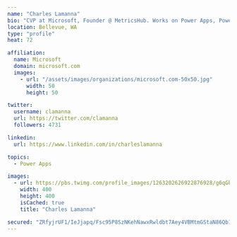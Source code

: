 ```yaml
---
name: "Charles Lamanna"
bio: "CVP at Microsoft, Founder @ MetricsHub. Works on Power Apps, Power Automate, Power Virtual Agent, Common Data Service and Dynamics 365."
location: Bellevue, WA
type: "profile"
heat: 72

affiliation:
  name: Microsoft
  domain: microsoft.com
  images:
    - url: "/assets/images/organizations/microsoft.com-50x50.jpg"
      width: 50
      height: 50

twitter:
  username: clamanna
  url: https://twitter.com/clamanna
  followers: 4731

linkedin:
  url: https://www.linkedin.com/in/charleslamanna

topics:
  - Power Apps

images:
  - url: https://pbs.twimg.com/profile_images/1263202626922876928/g6qGbHZ-_400x400.jpg
    width: 400
    height: 400
    isCached: true
    title: "Charles Lamanna"

secured: "ZRfyjrUF1/IeJjapq/Fsc95P8SzNKehNawxRwldbt7Aey4VBMtmGStaN86Qb1B8hWo28k2yfjjOrVL1d/5CWtwvK8Xruvv8Eq9tVvrToMzu5xxv3XnLQQrNMDdOlxzRIRXsgwdDDtq+ZTQu2hRY07L7QMYOp/E9qRf7zTVdEaHa51H6cwlgGTEHCYSryQufrbngakczsw5o+zIYR1wwXS+gkWO3OZf6rzMPORZozUu5VG1B7mzuXtFduG32Zcz/f2mgtcyVcCinz4ukxpBJj/9thTcookUQ1nRkoCigq9R5nsZCWXPMW0iezBDTqPVTVHVLseI3ZO+sXwsLUjKjbRgyR6tylN0klXQ+zqf36DiPFZYnKnlEoQuhNnAOhTtm7UvK/TLPTGguOwvd1L+V9X8m3RXOdfRTr8+Wxy6XKnhg=;BFxGTPpJg+EyfyQcrJ77Gw=="
---
```


